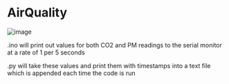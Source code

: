 # AirQuality
![image](https://user-images.githubusercontent.com/64269332/174765303-dad8c4d0-76ec-48d0-8c84-fe8fc8dc5602.png)

.ino will print out values for both CO2 and PM readings to the serial monitor at a rate of 1 per 5 seconds

.py will take these values and print them with timestamps into a text file which is appended each time the code is run
